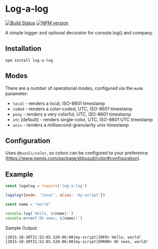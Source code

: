 # Log-a-log

[![Build Status][travis-image]][travis-url]
[![NPM version][npm-image]][npm-url]

A simple logger and optional decorator for console.log() and company.

## Installation
```
npm install log-a-log
```

## Modes
There are a number of operational modes, configured via the `mode` parameter:
* `local` - renders a local, ISO-8601 timestamp
* `coded` - renders a color-coded, UTC, ISO-8601 timestamp
* `pony` - renders a very colorful, UTC, ISO-8601 timestamp
* `utc` [default] - renders single-color, UTC, ISO-8601 UTC timestamp
* `unix` - renders a millisecond-granularity unix timestamp

## Configuration
Uses `@buzuli/color`, so colors can be configured to your preference (https://www.npmjs.com/package/@buzuli/color#configuration).

## Example
```javascript
const logalog = require('log-a-log')

logalog({mode: 'local', alias: 'my-script'})

const name = "world"

console.log(`Hello, ${name}!`)
console.error(`Oh noes, ${name}!`)
```

Sample Output:
```
[2015-10-30T21:52:05.520-06:00]my-script|INFO> Hello, world!
[2015-10-30T21:52:05.520-06:00]my-script|ERROR> Oh noes, world!
```

[travis-url]: https://travis-ci.org/joeledwards/node-logalog
[travis-image]: https://img.shields.io/travis/joeledwards/node-logalog/master.svg
[npm-url]: https://www.npmjs.com/package/log-a-log
[npm-image]: https://img.shields.io/npm/v/log-a-log.svg
